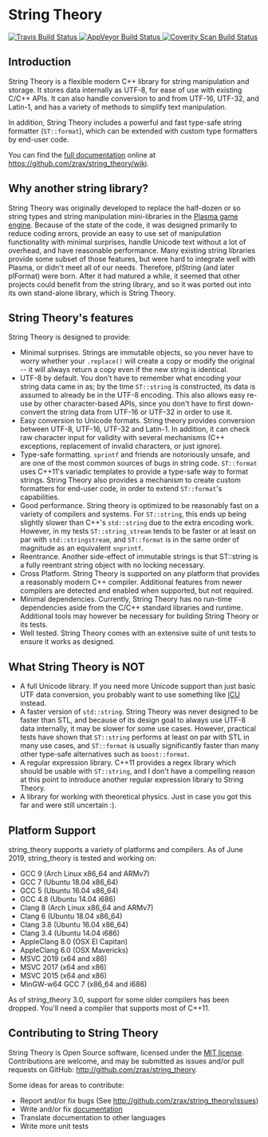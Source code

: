 String Theory
=============

<a href="https://travis-ci.org/zrax/string_theory">
  <img alt="Travis Build Status"
       src="https://travis-ci.org/zrax/string_theory.svg?branch=master"/>
</a>
<a href="https://ci.appveyor.com/project/zrax/string-theory/branch/master">
  <img alt="AppVeyor Build Status"
       src="https://ci.appveyor.com/api/projects/status/48di5o8n0btl58c7/branch/master?svg=true"/>
</a>
<a href="https://scan.coverity.com/projects/zrax-string_theory">
  <img alt="Coverity Scan Build Status"
       src="https://scan.coverity.com/projects/8580/badge.svg"/>
</a>

Introduction
------------

String Theory is a flexible modern C++ library for string manipulation and
storage.  It stores data internally as UTF-8, for ease of use with existing
C/C++ APIs.  It can also handle conversion to and from UTF-16, UTF-32, and
Latin-1, and has a variety of methods to simplify text manipulation.

In addition, String Theory includes a powerful and fast type-safe string
formatter (`ST::format`), which can be extended with custom type formatters
by end-user code.

You can find the [full documentation](https://github.com/zrax/string_theory/wiki)
online at https://github.com/zrax/string_theory/wiki.

Why another string library?
---------------------------

String Theory was originally developed to replace the half-dozen or so string
types and string manipulation mini-libraries in the [Plasma game
engine](http://github.com/H-uru/Plasma).  Because of the state of the code, it
was designed primarily to reduce coding errors, provide an easy to use set of
manipulation functionality with minimal surprises, handle Unicode text without
a lot of overhead, and have reasonable performance.  Many existing string
libraries provide some subset of those features, but were hard to integrate
well with Plasma, or didn't meet all of our needs.  Therefore, plString (and
later plFormat) were born.  After it had matured a while, it seemed that other
projects could benefit from the string library, and so it was ported out into
its own stand-alone library, which is String Theory.

String Theory's features
------------------------

String Theory is designed to provide:
- Minimal surprises.  Strings are immutable objects, so you never have to worry
  whether your `.replace()` will create a copy or modify the original -- it
  will always return a copy even if the new string is identical.
- UTF-8 by default.  You don't have to remember what encoding your string data
  came in as; by the time `ST::string` is constructed, its data is assumed to
  already be in the UTF-8 encoding.  This also allows easy re-use by other
  character-based APIs, since you don't have to first down-convert the string
  data from UTF-16 or UTF-32 in order to use it.
- Easy conversion to Unicode formats.  String theory provides conversion
  between UTF-8, UTF-16, UTF-32 and Latin-1.  In addition, it can check raw
  character input for validity with several mechanisms (C++ exceptions,
  replacement of invalid characters, or just ignore).
- Type-safe formatting.  `sprintf` and friends are notoriously unsafe, and
  are one of the most common sources of bugs in string code.  `ST::format` uses
  C++11's variadic templates to provide a type-safe way to format strings.
  String Theory also provides a mechanism to create custom formatters for
  end-user code, in order to extend `ST::format`'s capabilities.
- Good performance.  String theory is optimized to be reasonably fast on a
  variety of compilers and systems.  For `ST::string`, this ends up being
  slightly slower than C++'s `std::string` due to the extra encoding work.
  However, in my tests `ST::string_stream` tends to be faster or at least on
  par with `std::stringstream`, and `ST::format` is in the same order of
  magnitude as an equivalent `snprintf`.
- Reentrance.  Another side-effect of immutable strings is that ST::string is
  a fully reentrant string object with no locking necessary.
- Cross Platform.  String Theory is supported on any platform that provides a
  reasonably modern C++ compiler.  Additional features from newer compilers
  are detected and enabled when supported, but not required.
- Minimal dependencies.  Currently, String Theory has no run-time dependencies
  aside from the C/C++ standard libraries and runtime.  Additional tools may
  however be necessary for building String Theory or its tests.
- Well tested.  String Theory comes with an extensive suite of unit tests to
  ensure it works as designed.

What String Theory is NOT
-------------------------

- A full Unicode library.  If you need more Unicode support than just basic
  UTF data conversion, you probably want to use something like
  [ICU](http://icu-project.org) instead.
- A faster version of `std::string`.  String Theory was never designed to be
  faster than STL, and because of its design goal to always use UTF-8 data
  internally, it may be slower for some use cases.  However, practical tests
  have shown that `ST::string` performs at least on par with STL in many use
  cases, and `ST::format` is usually significantly faster than many other
  type-safe alternatives such as `boost::format`.
- A regular expression library.  C++11 provides a regex library which should
  be usable with `ST::string`, and I don't have a compelling reason at this
  point to introduce another regular expression library to String Theory.
- A library for working with theoretical physics.  Just in case you got this
  far and were still uncertain :).

Platform Support
----------------

string_theory supports a variety of platforms and compilers.  As of June
2019, string_theory is tested and working on:
- GCC 9 (Arch Linux x86_64 and ARMv7)
- GCC 7 (Ubuntu 18.04 x86_64)
- GCC 5 (Ubuntu 16.04 x86_64)
- GCC 4.8 (Ubuntu 14.04 i686)
- Clang 8 (Arch Linux x86_64 and ARMv7)
- Clang 6 (Ubuntu 18.04 x86_64)
- Clang 3.8 (Ubuntu 16.04 x86_64)
- Clang 3.4 (Ubuntu 14.04 i686)
- AppleClang 8.0 (OSX El Capitan)
- AppleClang 6.0 (OSX Mavericks)
- MSVC 2019 (x64 and x86)
- MSVC 2017 (x64 and x86)
- MSVC 2015 (x64 and x86)
- MinGW-w64 GCC 7 (x86_64 and i686)

As of string_theory 3.0, support for some older compilers has been dropped.
You'll need a compiler that supports most of C++11.

Contributing to String Theory
-----------------------------

String Theory is Open Source software, licensed under the
[MIT license](https://opensource.org/licenses/MIT).  Contributions are welcome,
and may be submitted as issues and/or pull requests on GitHub:
http://github.com/zrax/string_theory.

Some ideas for areas to contribute:
- Report and/or fix bugs (See http://github.com/zrax/string_theory/issues)
- Write and/or fix [documentation](https://github.com/zrax/string_theory/wiki)
- Translate documentation to other languages
- Write more unit tests
